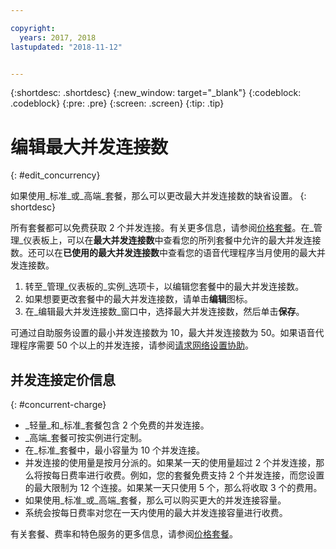 ```yaml
---

copyright:
  years: 2017, 2018
lastupdated: "2018-11-12"


---
```


{:shortdesc: .shortdesc}
{:new_window: target="_blank"}
{:codeblock: .codeblock}
{:pre: .pre}
{:screen: .screen}
{:tip: .tip}

# 编辑最大并发连接数
{: #edit_concurrency}

如果使用_标准_或_高端_套餐，那么可以更改最大并发连接数的缺省设置。
{: shortdesc}

所有套餐都可以免费获取 2 个并发连接。有关更多信息，请参阅[价格套餐](https://console.bluemix.net/catalog/services/voice-agent-with-watson)。在_管理_仪表板上，可以在**最大并发连接数**中查看您的所列套餐中允许的最大并发连接数。还可以在**已使用的最大并发连接数**中查看您的语音代理程序当月使用的最大并发连接数。

1. 转至_管理_仪表板的_实例_选项卡，以编辑您套餐中的最大并发连接数。 
1. 如果想要更改套餐中的最大并发连接数，请单击**编辑**图标。
1. 在_编辑最大并发连接数_窗口中，选择最大并发连接数，然后单击**保存**。

可通过自助服务设置的最小并发连接数为 10，最大并发连接数为 50。如果语音代理程序需要 50 个以上的并发连接，请参阅[请求网络设置协助](connect-SIP.html#request-setup)。

## 并发连接定价信息
{: #concurrent-charge}

  * _轻量_和_标准_套餐包含 2 个免费的并发连接。
  * _高端_套餐可按实例进行定制。
  * 在_标准_套餐中，最小容量为 10 个并发连接。
  * 并发连接的使用量是按月分派的。如果某一天的使用量超过 2 个并发连接，那么将按每日费率进行收费。例如，您的套餐免费支持 2 个并发连接，而您设置的最大限制为 12 个连接。如果某一天只使用 5 个，那么将收取 3 个的费用。
  * 如果使用_标准_或_高端_套餐，那么可以购买更大的并发连接容量。
  * 系统会按每日费率对您在一天内使用的最大并发连接容量进行收费。

有关套餐、费率和特色服务的更多信息，请参阅[价格套餐](https://console.bluemix.net/catalog/services/voice-agent-with-watson)。
